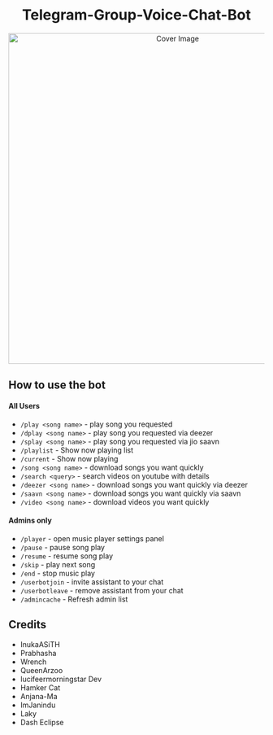 <h1 align="center">Telegram-Group-Voice-Chat-Bot </h3>
<p align="center">
  <a href="https://github.com/hirunaofficial/Telegram-Group-Voice-Chat-Bot/">
    <img src="https://socialify.git.ci/hirunaofficial/Telegram-Group-Voice-Chat-Bot/image?description=1&descriptionEditable=Telegram%20UserBot%20to%20Play%20Audio%20in%20Telegram%20Voice%20Chats%20%F0%9F%94%8A&font=Inter&forks=1&issues=1&language=1&owner=1&pattern=Floating%20Cogs&pulls=1&stargazers=1&theme=Dark" alt="Cover Image" width="650">
  </a>
</p>

## How to use the bot

#### All Users

- `/play <song name>` - play song you requested
- `/dplay <song name>` - play song you requested via deezer
- `/splay <song name>` - play song you requested via jio saavn
- `/playlist` - Show now playing list
- `/current` - Show now playing
- `/song <song name>` - download songs you want quickly
- `/search <query>` - search videos on youtube with details
- `/deezer <song name>` - download songs you want quickly via deezer
- `/saavn <song name>` - download songs you want quickly via saavn
- `/video <song name>` - download videos you want quickly

#### Admins only
- `/player` - open music player settings panel
- `/pause` - pause song play
- `/resume` - resume song play
- `/skip` - play next song
- `/end` - stop music play
- `/userbotjoin` - invite assistant to your chat
- `/userbotleave` - remove assistant from your chat
- `/admincache` - Refresh admin list

## Credits

- InukaASiTH
- Prabhasha
- Wrench
- QueenArzoo
- lucifeermorningstar Dev
- Hamker Cat
- Anjana-Ma
- ImJanindu
- Laky
- Dash Eclipse